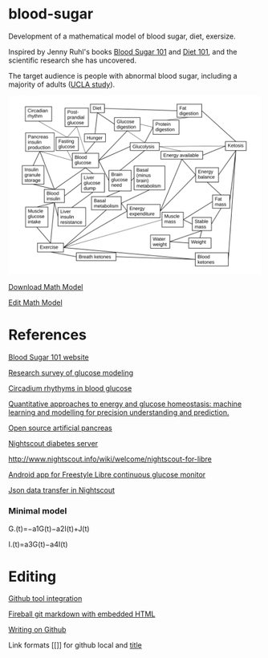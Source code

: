 # blood-sugar
Development of a mathematical model of blood sugar, diet, exersize.

Inspired by Jenny Ruhl's books [Blood Sugar 101](https://smile.amazon.com/Blood-Sugar-101-About-Diabetes/dp/0964711664/ref=sr_1_3?s=books&ie=UTF8&qid=1538472354&sr=1-3&keywords=jenny+ruhl+books) and [Diet 101](https://smile.amazon.com/Diet-101-Truth-About-Diets/dp/0964711656/ref=sr_1_1?s=books&ie=UTF8&qid=1538472354&sr=1-1&keywords=jenny+ruhl+books), and the scientific research she has uncovered.

The target audience is people with abnormal blood sugar, including a majority of adults ([UCLA study](http://newsroom.ucla.edu/releases/majority-of-california-adults-have-prediabetes-or-diabetes)).

![Math model](doc/Bloody%20ketogenic%20diet%20relations.svg)

[Download Math Model](https://github.com/GregLawson/blood-sugar/blob/master/doc/Bloody%20ketogenic%20diet%20relations.odg?raw=true)

[Edit Math Model](doc/Bloody%20ketogenic%20diet%20relations.odg)

# References
[Blood Sugar 101 website](https://www.bloodsugar101.com/)

[Research survey of glucose modeling](https://www.ncbi.nlm.nih.gov/pmc/articles/PMC2951686/)

[Circadium rhythyms in blood glucose](https://academic.oup.com/edrv/article/18/5/716/2530790)

[Quantitative approaches to energy and glucose homeostasis: machine learning and modelling for precision understanding and prediction.](https://www.ncbi.nlm.nih.gov/pubmed/29367240)

[Open source artificial pancreas](https://openaps.org/what-is-openaps/)

[Nightscout diabetes server](http://www.nightscout.info/)

http://www.nightscout.info/wiki/welcome/nightscout-for-libre

[Android app for Freestyle Libre continuous glucose monitor](https://play.google.com/store/apps/details?id=it.ct.glicemia)

[Json data transfer in Nightscout](https://diyps.org/2017/02/12/making-it-possible-for-researchers-to-work-with-openaps-or-general-nightscout-data-and-creating-a-complex-json-to-csv-command-line-tool-that-works-with-unknown-schema/)

### Minimal model
G.(t)=−a1G(t)−a2I(t)+J(t)

I.(t)=a3G(t)−a4I(t)

# Editing
[Github tool integration](https://github.com/GregLawson/Open-Table-Explorer/wiki/2.3.-Tool-Integration)

[Fireball git markdown with embedded HTML](https://daringfireball.net/projects/markdown/syntax)

[Writing on Github](https://help.github.com/categories/writing-on-github/)

Link formats [[]] for github local and [title](url)
